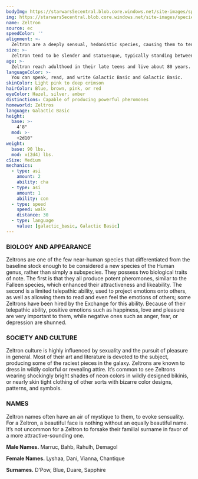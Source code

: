 ```yaml
---
bodyImg: https://starwars5ecentral.blob.core.windows.net/site-images/species/species_Zeltron.png
img: https://starwars5ecentral.blob.core.windows.net/site-images/species/species_Zeltron.png
name: Zeltron
source: ec
speedColor: ''
alignment: >-
  Zeltron are a deeply sensual, hedonistic species, causing them to tend toward chaotic balanced or dark side alignments, though there are exceptions.
size: >-
  Zeltron tend to be slender and statuesque, typically standing between 5 and 6 feet tall and rarely weighing more than 150 lbs. Regardless of your position in that range, your size is Medium.
age: >-
  Zeltron reach adulthood in their late teens and live about 80 years.
languageColor: >-
  You can speak, read, and write Galactic Basic and Galactic Basic. 
skinColor: Light pink to deep crimson
hairColor: Blue, brown, pink, or red
eyeColor: Hazel, silver, amber
distinctions: Capable of producing powerful pheromones
homeworld: Zeltros
language: Galactic Basic
height:
  base: >-
    4’8"
  mod: >-
    +2d10"
weight:
  base: 90 lbs.
  mod: x(2d4) lbs.
cSize: Medium
mechanics:
  - type: asi
    amount: 2
    ability: cha
  - type: asi
    amount: 1
    ability: con
  - type: speed
    speed: walk
    distance: 30
  - type: language
    value: [galactic_basic, Galactic Basic]
---
```

### BIOLOGY AND APPEARANCE
Zeltrons are one of the few near-human species that differentiated from the baseline stock enough to be considered a new species of the Human genus, rather than simply a subspecies. They possess two biological traits of note. The first is that they all produce potent pheromones, similar to the Falleen species, which enhanced their attractiveness and likeability. The second is a limited telepathic ability, used to project emotions onto others, as well as allowing them to read and even feel the emotions of others; some Zeltrons have been hired by the Exchange for this ability. Because of their telepathic ability, positive emotions such as happiness, love and pleasure are very important to them, while negative ones such as anger, fear, or depression are shunned.

### SOCIETY AND CULTURE
Zeltron culture is highly influenced by sexuality and the pursuit of pleasure in general. Most of their art and literature is devoted to the subject, producing some of the raciest pieces in the galaxy. Zeltrons are known to dress in wildly colorful or revealing attire. It’s common to see Zeltrons wearing shockingly bright shades of neon colors in wildly designed bikinis, or nearly skin tight clothing of other sorts with bizarre color designs, patterns, and symbols.

### NAMES
Zeltron names often have an air of mystique to them, to evoke sensuality. For a Zeltron, a beautiful face is nothing without an equally beautiful name. It’s not uncommon for a Zeltron to forsake their familial surname in favor of a more attractive-sounding one.

__Male Names.__ Marruc, Bahb, Rahulh, Demagol

__Female Names.__ Lyshaa, Dani, Vianna, Chantique

__Surnames.__ D’Pow, Blue, Duare, Sapphire



    